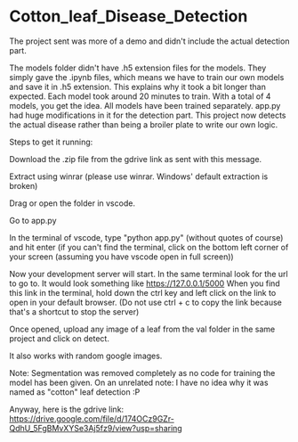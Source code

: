 # Cotton_leaf_Disease_Detection
The project sent was more of a demo and didn't include the actual detection part. 

The models folder didn't have .h5 extension files for the models. They simply gave the .ipynb files, which means we have to train our own models and save it in .h5 extension. This explains why it took a bit longer than expected. Each model took around 20 minutes to train. With a total of 4 models, you get the idea.
All models have been trained separately.
app.py had huge modifications in it for the detection part. 
This project now detects the actual disease rather than being a broiler plate to write our own logic.



Steps to get it running:

Download the .zip file from the gdrive link as sent with this message.

Extract using winrar (please use winrar. Windows' default extraction is broken)

Drag or open the folder in vscode. 

Go to app.py 

In the terminal of vscode, type 
"python app.py" (without quotes of course) and hit enter (if you can't find the terminal, click on the bottom left corner of your screen (assuming you have vscode open in full screen)) 

Now your development server will start. In the same terminal look for the url to go to. It would look something like
https://127.0.0.1/5000
When you find this link in the terminal, hold down the ctrl key and left click on the link to open in your default browser. (Do not use ctrl + c to copy the link because that's a shortcut to stop the server)

Once opened, upload any image of a leaf from the val folder in the same project and click on detect.

It also works with random google images.

Note: 
Segmentation was removed completely as no code for training the model has been given.
On an unrelated note: I have no idea why it was named as "cotton" leaf detection :P

Anyway, here is the gdrive link:
https://drive.google.com/file/d/174OCz9GZr-QdhU_5FgBMvXYSe3Aj5fz9/view?usp=sharing
